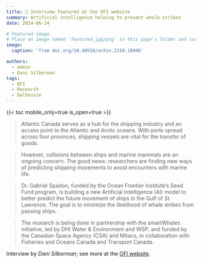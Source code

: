 ```yaml
---
title: 🌊 Interview featured at the OFI website 
summary: Artificial intelligence helping to prevent whale strikes
date: 2024-06-24

# Featured image
# Place an image named `featured.jpg/png` in this page's folder and customize its options here.
image:
  caption: 'from doi.org/10.48550/arXiv.2310.18948'

authors:
  - admin
  - Dani Silberman
tags:
  - OFI
  - Research
  - Dalhousie
---
```


{{< toc mobile_only=true is_open=true >}}

> Atlantic Canada serves as a hub for the shipping industry and an access point to the Atlantic and Arctic oceans. With ports spread across four provinces, shipping vessels are vital for the transfer of goods.

> However, collisions between ships and marine mammals are an ongoing concern. The good news: researchers are finding new ways of predicting shipping movements to avoid encounters with marine life.

> Dr. Gabriel Spadon, funded by the Ocean Frontier Institute’s Seed Fund program, is building a new Artificial Intelligence (AI) model to better predict the future movement of ships in the Gulf of St. Lawrence. The goal is to minimize the likelihood of whale strikes from passing ships.

> The research is being done in partnership with the smartWhales initiative, led by DHI Water & Environment and WSP, and funded by the Canadian Space Agency (CSA) and Mitacs, in collaboration with Fisheries and Oceans Canada and Transport Canada.

Interview by *Dani Silberman*; see more at the [OFI website](https://www.ofi.ca/news/artificial-intelligence-helping-to-prevent-whale-strikes).